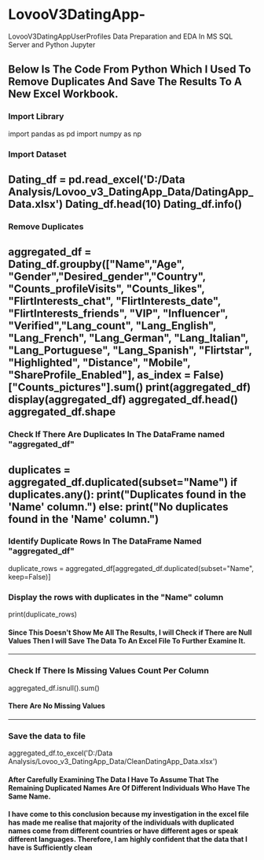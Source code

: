 # LovooV3DatingApp-
LovooV3DatingAppUserProfiles Data Preparation and EDA In MS SQL Server and Python Jupyter

Below Is The Code From Python Which I Used To Remove Duplicates And Save The Results To A New Excel Workbook.
-----------------------------------------------------------------------------------
### Import Library
import pandas as pd
import numpy as np

### Import Dataset
Dating_df = pd.read_excel('D:/Data Analysis/Lovoo_v3_DatingApp_Data/DatingApp_Data.xlsx')
Dating_df.head(10)
Dating_df.info()
-----------------------------------------------------------------------------------
### Remove Duplicates 
aggregated_df = Dating_df.groupby(["Name","Age", "Gender","Desired_gender","Country", "Counts_profileVisits",
                                   "Counts_likes", "FlirtInterests_chat", "FlirtInterests_date", "FlirtInterests_friends",
                                   "VIP", "Influencer", "Verified","Lang_count", "Lang_English", "Lang_French", "Lang_German",
                                  "Lang_Italian", "Lang_Portuguese", "Lang_Spanish", "Flirtstar", "Highlighted", "Distance",
                                  "Mobile", "ShareProfile_Enabled"], 
                                  as_index = False)["Counts_pictures"].sum()
print(aggregated_df)
display(aggregated_df)
aggregated_df.head()
aggregated_df.shape
-----------------------------------------------------------------------------------
### Check If There Are Duplicates In The DataFrame named "aggregated_df"
duplicates = aggregated_df.duplicated(subset="Name")
    if duplicates.any(): print("Duplicates found in the 'Name' column.")
    else: print("No duplicates found in the 'Name' column.")
-----------------------------------------------------------------------------------    
### Identify Duplicate Rows In The DataFrame Named "aggregated_df"
duplicate_rows = aggregated_df[aggregated_df.duplicated(subset="Name", keep=False)]

### Display the rows with duplicates in the "Name" column
print(duplicate_rows)

#### Since This Doesn't Show Me All The Results, I will Check if There are Null Values Then I will Save The Data To An Excel File To Further Examine It.
-----------------------------------------------------------------------------------
### Check If There Is Missing Values Count Per Column
aggregated_df.isnull().sum()
#### There Are No Missing Values
------------------------------------------------------------------------------------
### Save the data to file
aggregated_df.to_excel('D:/Data Analysis/Lovoo_v3_DatingApp_Data/CleanDatingApp_Data.xlsx')

#### After Carefully Examining The Data I Have To Assume That The Remaining Duplicated Names Are Of Different Individuals Who Have The Same Name. 
#### I have come to this conclusion because my investigation in the excel file has made me realise that majority of the individuals with duplicated names come from different countries or have different ages or speak different languages. Therefore, I am highly confident that the data that I have is Sufficiently clean
